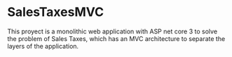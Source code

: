 # SalesTaxesMVC
This proyect is a monolithic web application with ASP net core 3 to solve the problem of Sales Taxes, which has an MVC architecture to separate the layers of the application.
